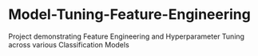 # Model-Tuning-Feature-Engineering
Project demonstrating Feature Engineering and Hyperparameter Tuning across various Classification Models
